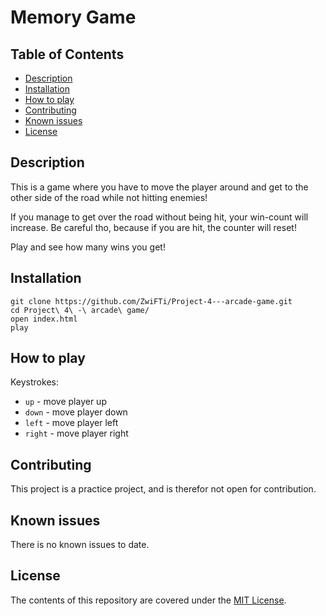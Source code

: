 # Memory Game

## Table of Contents

* [Description](#description)
* [Installation](#installation)
* [How to play](#play)
* [Contributing](#contributing)
* [Known issues](#known)
* [License](#known)

## Description

This is a game where you have to move the player around and get to the other side of the road while not hitting enemies!

If you manage to get over the road without being hit, your win-count will increase. Be careful tho, because if you are hit, the counter will reset!

Play and see how many wins you get!

## Installation

```
git clone https://github.com/ZwiFTi/Project-4---arcade-game.git
cd Project\ 4\ -\ arcade\ game/
open index.html
play
```

## How to play

Keystrokes:
* `up` - move player up
* `down` - move player down
* `left` - move player left
* `right` - move player right

## Contributing

This project is a practice project, and is therefor not open for contribution.


## Known issues

There is no known issues to date.


## License

The contents of this repository are covered under the [MIT License](LICENSE).
